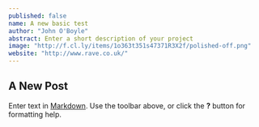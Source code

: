 ```yaml
---
published: false
name: A new basic test
author: "John O'Boyle"
abstract: Enter a short description of your project
image: "http://f.cl.ly/items/1o363t351s47371R3X2f/polished-off.png"
website: "http://www.rave.co.uk/"
---
```


## A New Post

Enter text in [Markdown](http://daringfireball.net/projects/markdown/). Use the toolbar above, or click the **?** button for formatting help.